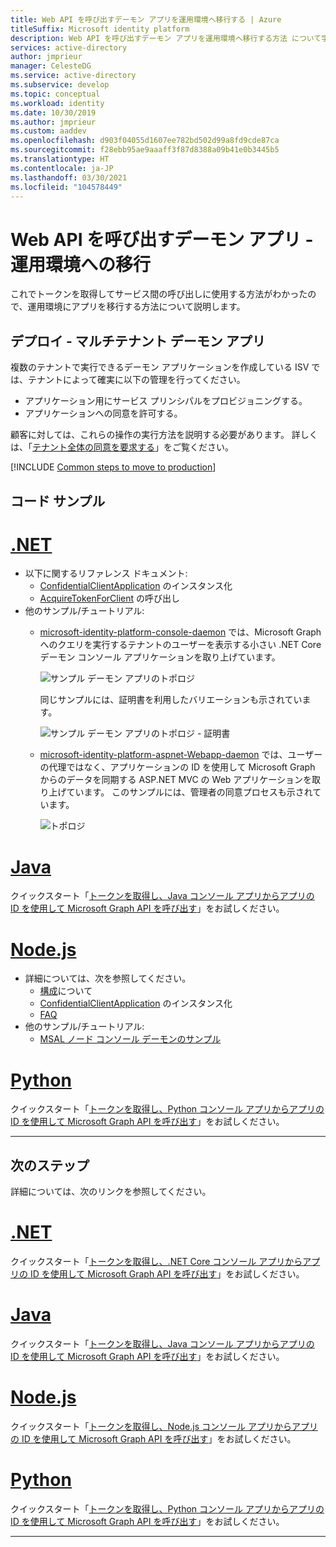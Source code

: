 ```yaml
---
title: Web API を呼び出すデーモン アプリを運用環境へ移行する | Azure
titleSuffix: Microsoft identity platform
description: Web API を呼び出すデーモン アプリを運用環境へ移行する方法 について学ぶ
services: active-directory
author: jmprieur
manager: CelesteDG
ms.service: active-directory
ms.subservice: develop
ms.topic: conceptual
ms.workload: identity
ms.date: 10/30/2019
ms.author: jmprieur
ms.custom: aaddev
ms.openlocfilehash: d903f04055d1607ee782bd502d99a8fd9cde87ca
ms.sourcegitcommit: f28ebb95ae9aaaff3f87d8388a09b41e0b3445b5
ms.translationtype: HT
ms.contentlocale: ja-JP
ms.lasthandoff: 03/30/2021
ms.locfileid: "104578449"
---
```

# <a name="daemon-app-that-calls-web-apis---move-to-production"></a>Web API を呼び出すデーモン アプリ - 運用環境への移行

これでトークンを取得してサービス間の呼び出しに使用する方法がわかったので、運用環境にアプリを移行する方法について説明します。

## <a name="deployment---multitenant-daemon-apps"></a>デプロイ - マルチテナント デーモン アプリ

複数のテナントで実行できるデーモン アプリケーションを作成している ISV では、テナントによって確実に以下の管理を行ってください。

- アプリケーション用にサービス プリンシパルをプロビジョニングする。
- アプリケーションへの同意を許可する。

顧客に対しては、これらの操作の実行方法を説明する必要があります。 詳しくは、「[テナント全体の同意を要求する](v2-permissions-and-consent.md#requesting-consent-for-an-entire-tenant)」をご覧ください。

[!INCLUDE [Common steps to move to production](../../../includes/active-directory-develop-scenarios-production.md)]

## <a name="code-samples"></a>コード サンプル

# <a name="net"></a>[.NET](#tab/dotnet)

- 以下に関するリファレンス ドキュメント:
  - [ConfidentialClientApplication](/dotnet/api/microsoft.identity.client.confidentialclientapplicationbuilder) のインスタンス化
  - [AcquireTokenForClient](/dotnet/api/microsoft.identity.client.acquiretokenforclientparameterbuilder) の呼び出し
- 他のサンプル/チュートリアル:
  - [microsoft-identity-platform-console-daemon](https://github.com/Azure-Samples/microsoft-identity-platform-console-daemon) では、Microsoft Graph へのクエリを実行するテナントのユーザーを表示する小さい .NET Core デーモン コンソール アプリケーションを取り上げています。

    ![サンプル デーモン アプリのトポロジ](media/scenario-daemon-app/daemon-app-sample.svg)

    同じサンプルには、証明書を利用したバリエーションも示されています。

    ![サンプル デーモン アプリのトポロジ - 証明書](media/scenario-daemon-app/daemon-app-sample-with-certificate.svg)

  - [microsoft-identity-platform-aspnet-Webapp-daemon](https://github.com/Azure-Samples/microsoft-identity-platform-aspnet-webapp-daemon) では、ユーザーの代理ではなく、アプリケーションの ID を使用して Microsoft Graph からのデータを同期する ASP.NET MVC の Web アプリケーションを取り上げています。 このサンプルには、管理者の同意プロセスも示されています。

    ![トポロジ](media/scenario-daemon-app/damon-app-sample-web.svg)

# <a name="java"></a>[Java](#tab/java)

クイックスタート「[トークンを取得し、Java コンソール アプリからアプリの ID を使用して Microsoft Graph API を呼び出す](quickstart-v2-java-daemon.md)」をお試しください。

# <a name="nodejs"></a>[Node.js](#tab/nodejs)

- 詳細については、次を参照してください。
  - [構成](https://github.com/AzureAD/microsoft-authentication-library-for-js/blob/dev/lib/msal-node/docs/configuration.md)について
  - [ConfidentialClientApplication](https://github.com/AzureAD/microsoft-authentication-library-for-js/blob/dev/lib/msal-node/docs/initialize-confidential-client-application.md) のインスタンス化
  - [FAQ](https://github.com/AzureAD/microsoft-authentication-library-for-js/blob/dev/lib/msal-node/docs/faq.md)
- 他のサンプル/チュートリアル:
  - [MSAL ノード コンソール デーモンのサンプル](https://github.com/Azure-Samples/ms-identity-javascript-nodejs-console)

# <a name="python"></a>[Python](#tab/python)

クイックスタート「[トークンを取得し、Python コンソール アプリからアプリの ID を使用して Microsoft Graph API を呼び出す](quickstart-v2-python-daemon.md)」をお試しください。

---

## <a name="next-steps"></a>次のステップ

詳細については、次のリンクを参照してください。

# <a name="net"></a>[.NET](#tab/dotnet)

クイックスタート「[トークンを取得し、.NET Core コンソール アプリからアプリの ID を使用して Microsoft Graph API を呼び出す](quickstart-v2-netcore-daemon.md)」をお試しください。

# <a name="java"></a>[Java](#tab/java)

クイックスタート「[トークンを取得し、Java コンソール アプリからアプリの ID を使用して Microsoft Graph API を呼び出す](quickstart-v2-java-daemon.md)」をお試しください。

# <a name="nodejs"></a>[Node.js](#tab/nodejs)

クイックスタート「[トークンを取得し、Node.js コンソール アプリからアプリの ID を使用して Microsoft Graph API を呼び出す](quickstart-v2-nodejs-console.md)」をお試しください。

# <a name="python"></a>[Python](#tab/python)

クイックスタート「[トークンを取得し、Python コンソール アプリからアプリの ID を使用して Microsoft Graph API を呼び出す](quickstart-v2-python-daemon.md)」をお試しください。

---
